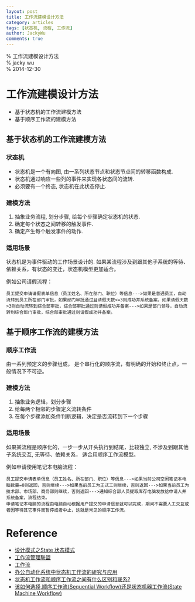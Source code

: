 ```yaml
---
layout: post  
title: 工作流建模设计方法  
category: articles  
tags: [状态机, 流程, 工作流]  
author: JackyWu  
comments: true  
---
```


% 工作流建模设计方法  
% jacky wu  
% 2014-12-30  

# 工作流建模设计方法

- 基于状态机的工作流建模方法
- 基于顺序工作流的建模方法

## 基于状态机的工作流建模方法

### 状态机

* 状态机是一个有向图, 由一系列状态节点和状态节点间的转移函数构成.
* 状态机通过响应一些列的事件来实现各状态间的流转.
* 必须要有一个终态, 状态机在此状态停止.

### 建模方法

1. 抽象业务流程, 划分步骤, 给每个步骤确定状态机的状态.
1. 确定每个状态之间转移的触发事件.
1. 确定产生每个触发事件的动作.

### 适用场景

状态机是为事件驱动的工作场景设计的.
如果某流程涉及到跟其他子系统的等待、依赖关系，有状态的变迁，状态机模型更加适合。

例如公司请假流程：

    员工提交申请请假表单信息（员工姓名、所在部门、职位）等信息--->如果是普通员工，自动流转到员工所在部门审批，如果部门审批通过且请假天数<=3则成功并系统备案，如果请假天数>3则自动流转到综合部审批，综合部审批通过则请假成功并备案--->如果是部门领导，自动流转到综合部门审批，综合部审批通过则请假成功并备案。


## 基于顺序工作流的建模方法

### 顺序工作流

由一系列预定义的步骤组成， 是个串行化的顺序流，有明确的开始和终止点，一般情况下不可逆。

### 建模方法

1. 抽象业务逻辑，划分步骤
2. 给每两个相邻的步骤定义流转条件
3. 在每个步骤添加条件判断逻辑，决定是否流转到下一个步骤

### 适用场景

如果某流程是顺序化的，一步一步从开头执行到结尾，比较独立, 不涉及到跟其他子系统交互, 无等待、依赖关系， 适合用顺序工作流模型。

例如申请使用笔记本电脑流程：

    员工提交申请表单信息（员工姓名、所在部门、职位）等信息--->如果当前公司空闲笔记本电脑数量=0则返回，否则继续--->如果当前员工为正式工则继续，否则返回--->如果当前员工为技术部、市场部、商务部则继续，否则返回--->通知综合部人员提取库存电脑发放给申请人并系统备案，流程结束。
    申请笔记本电脑的流程由电脑自动根据用户提交的申请信息就可以完成，期间不需要人工交互或者因等待其它事件而暂停或者中止，这就是常见的顺序工作流。




# Reference

- [设计模式之State 状态模式](www.jdon.com/designpatterns/designpattern_State.htm)
- [工作流管理联盟](http://baike.baidu.com/view/2497858.htm)
- [工作流](http://baike.baidu.com/view/60285.htm#4)
- [办公自动化系统中状态机工作流的研究与应用](http://cpiso.cn/jsyj/ghxx/2013/4/7/325.shtml)
- [状态机工作流和顺序工作流之间有什么区别和联系?](http://blog.sina.com.cn/s/blog_6158b3f90100ysrh.html)
- [该如何选择,顺序工作流(Sequential Workflow)还是状态机器工作流(State Machine Workflow)](http://xhinker.blog.51cto.com/640011/182092)
